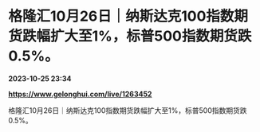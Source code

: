 # 格隆汇10月26日｜纳斯达克100指数期货跌幅扩大至1%，标普500指数期货跌0.5%。

**2023-10-25 23:34**

**https://www.gelonghui.com/live/1263452**

格隆汇10月26日｜纳斯达克100指数期货跌幅扩大至1%，标普500指数期货跌0.5%。